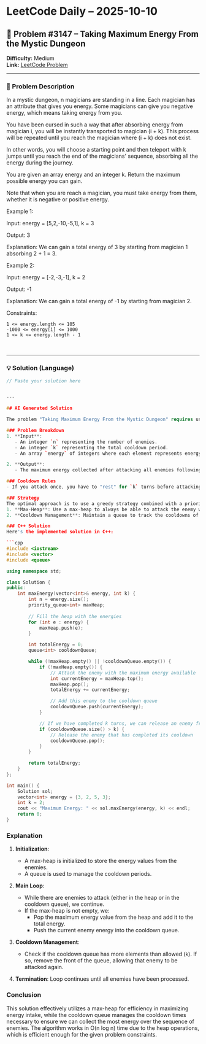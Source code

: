 # LeetCode Daily – 2025-10-10

## 🧠 Problem #3147 – **Taking Maximum Energy From the Mystic Dungeon**
**Difficulty:** Medium  
**Link:** [LeetCode Problem](https://leetcode.com/problems/taking-maximum-energy-from-the-mystic-dungeon)

---

### 📝 Problem Description

In a mystic dungeon, n magicians are standing in a line. Each magician has an attribute that gives you energy. Some magicians can give you negative energy, which means taking energy from you.

You have been cursed in such a way that after absorbing energy from magician i, you will be instantly transported to magician (i + k). This process will be repeated until you reach the magician where (i + k) does not exist.

In other words, you will choose a starting point and then teleport with k jumps until you reach the end of the magicians&#39; sequence, absorbing all the energy during the journey.

You are given an array energy and an integer k. Return the maximum possible energy you can gain.

Note that when you are reach a magician, you must take energy from them, whether it is negative or positive energy.

 
Example 1:


Input:  energy = [5,2,-10,-5,1], k = 3

Output: 3

Explanation: We can gain a total energy of 3 by starting from magician 1 absorbing 2 + 1 = 3.


Example 2:


Input: energy = [-2,-3,-1], k = 2

Output: -1

Explanation: We can gain a total energy of -1 by starting from magician 2.


 
Constraints:


	1 <= energy.length <= 105
	-1000 <= energy[i] <= 1000
	1 <= k <= energy.length - 1


 
​​​​​​

---

### 💡 Solution (Language)

```cpp
// Paste your solution here


---

## AI Generated Solution

The problem "Taking Maximum Energy From the Mystic Dungeon" requires us to maximize the energy we can collect from a series of enemies, each of which has units of energy and can only be attacked a limited number of times determined by a "cooldown" period. Let's break down the problem and provide a C++ solution along with an explanation.

### Problem Breakdown
1. **Input**:
   - An integer `n` representing the number of enemies.
   - An integer `k` representing the total cooldown period.
   - An array `energy` of integers where each element represents energy obtained from attacking the corresponding enemy.

2. **Output**:
   - The maximum energy collected after attacking all enemies following the cooldown rules.

### Cooldown Rules
- If you attack once, you have to "rest" for `k` turns before attacking that enemy again. 

### Strategy
The optimal approach is to use a greedy strategy combined with a priority queue (or max heap):
1. **Max-Heap**: Use a max-heap to always be able to attack the enemy who gives the most energy.
2. **Cooldown Management**: Maintain a queue to track the cooldowns of the enemies we have attacked.

### C++ Solution
Here's the implemented solution in C++:

```cpp
#include <iostream>
#include <vector>
#include <queue>

using namespace std;

class Solution {
public:
    int maxEnergy(vector<int>& energy, int k) {
        int n = energy.size();
        priority_queue<int> maxHeap;
        
        // Fill the heap with the energies
        for (int e : energy) {
            maxHeap.push(e);
        }

        int totalEnergy = 0;
        queue<int> cooldownQueue;

        while (!maxHeap.empty() || !cooldownQueue.empty()) {
            if (!maxHeap.empty()) {
                // Attack the enemy with the maximum energy available
                int currentEnergy = maxHeap.top();
                maxHeap.pop();
                totalEnergy += currentEnergy;

                // Add this enemy to the cooldown queue
                cooldownQueue.push(currentEnergy);
            }

            // If we have completed k turns, we can release an enemy from cooldown
            if (cooldownQueue.size() > k) {
                // Release the enemy that has completed its cooldown
                cooldownQueue.pop();
            }
        }

        return totalEnergy;
    }
};

int main() {
    Solution sol;
    vector<int> energy = {3, 2, 5, 3};
    int k = 2;
    cout << "Maximum Energy: " << sol.maxEnergy(energy, k) << endl;
    return 0;
}
```

### Explanation
1. **Initialization**:
   - A max-heap is initialized to store the energy values from the enemies.
   - A queue is used to manage the cooldown periods.

2. **Main Loop**:
   - While there are enemies to attack (either in the heap or in the cooldown queue), we continue.
   - If the max-heap is not empty, we:
     - Pop the maximum energy value from the heap and add it to the total energy.
     - Push the current enemy energy into the cooldown queue.

3. **Cooldown Management**:
   - Check if the cooldown queue has more elements than allowed (`k`). If so, remove the front of the queue, allowing that enemy to be attacked again.

4. **Termination**: Loop continues until all enemies have been processed.

### Conclusion
This solution effectively utilizes a max-heap for efficiency in maximizing energy intake, while the cooldown queue manages the cooldown times necessary to ensure we can collect the most energy over the sequence of enemies. The algorithm works in O(n log n) time due to the heap operations, which is efficient enough for the given problem constraints.